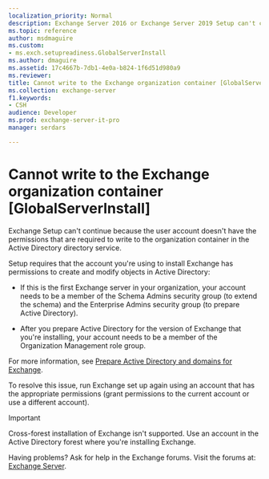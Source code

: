 ```yaml
---
localization_priority: Normal
description: Exchange Server 2016 or Exchange Server 2019 Setup can't continue because the user account doesn't have the required permissions.
ms.topic: reference
author: msdmaguire
ms.custom:
- ms.exch.setupreadiness.GlobalServerInstall
ms.author: dmaguire
ms.assetid: 17c4667b-7db1-4e0a-b824-1f6d51d980a9
ms.reviewer: 
title: Cannot write to the Exchange organization container [GlobalServerInstall]
ms.collection: exchange-server
f1.keywords:
- CSH
audience: Developer
ms.prod: exchange-server-it-pro
manager: serdars

---
```


# Cannot write to the Exchange organization container [GlobalServerInstall]

Exchange Setup can't continue because the user account doesn't have the permissions that are required to write to the organization container in the Active Directory directory service.

Setup requires that the account you're using to install Exchange has permissions to create and modify objects in Active Directory:

- If this is the first Exchange server in your organization, your account needs to be a member of the Schema Admins security group (to extend the schema) and the Enterprise Admins security group (to prepare Active Directory).

- After you prepare Active Directory for the version of Exchange that you're installing, your account needs to be a member of the Organization Management role group.

For more information, see [Prepare Active Directory and domains for Exchange](../prepare-ad-and-domains.md).

To resolve this issue, run Exchange set up again using an account that has the appropriate permissions (grant permissions to the current account or use a different account).


> [!IMPORTANT]
> Cross-forest installation of Exchange isn't supported. Use an account in the Active Directory forest where you're installing Exchange.

Having problems? Ask for help in the Exchange forums. Visit the forums at: [Exchange Server](https://social.technet.microsoft.com/forums/office/home?category=exchangeserver).
